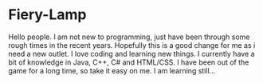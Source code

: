 # Fiery-Lamp
Hello people. I am not new to programming, just have been through some rough times in the recent years. Hopefully this is a good change for me as i need a new outlet. I love coding and learning new things. I currently have a bit of knowledge in Java, C++, C# and HTML/CSS. I have been out of the game for a long time, so take it easy on me. I am learning still...
